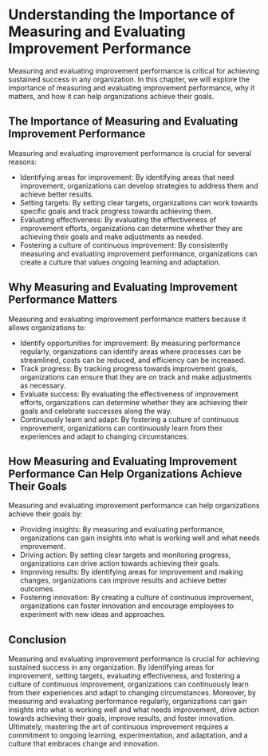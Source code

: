 Understanding the Importance of Measuring and Evaluating Improvement Performance
=============================================================================================================================================

Measuring and evaluating improvement performance is critical for achieving sustained success in any organization. In this chapter, we will explore the importance of measuring and evaluating improvement performance, why it matters, and how it can help organizations achieve their goals.

The Importance of Measuring and Evaluating Improvement Performance
------------------------------------------------------------------

Measuring and evaluating improvement performance is crucial for several reasons:

* Identifying areas for improvement: By identifying areas that need improvement, organizations can develop strategies to address them and achieve better results.
* Setting targets: By setting clear targets, organizations can work towards specific goals and track progress towards achieving them.
* Evaluating effectiveness: By evaluating the effectiveness of improvement efforts, organizations can determine whether they are achieving their goals and make adjustments as needed.
* Fostering a culture of continuous improvement: By consistently measuring and evaluating improvement performance, organizations can create a culture that values ongoing learning and adaptation.

Why Measuring and Evaluating Improvement Performance Matters
------------------------------------------------------------

Measuring and evaluating improvement performance matters because it allows organizations to:

* Identify opportunities for improvement: By measuring performance regularly, organizations can identify areas where processes can be streamlined, costs can be reduced, and efficiency can be increased.
* Track progress: By tracking progress towards improvement goals, organizations can ensure that they are on track and make adjustments as necessary.
* Evaluate success: By evaluating the effectiveness of improvement efforts, organizations can determine whether they are achieving their goals and celebrate successes along the way.
* Continuously learn and adapt: By fostering a culture of continuous improvement, organizations can continuously learn from their experiences and adapt to changing circumstances.

How Measuring and Evaluating Improvement Performance Can Help Organizations Achieve Their Goals
-----------------------------------------------------------------------------------------------

Measuring and evaluating improvement performance can help organizations achieve their goals by:

* Providing insights: By measuring and evaluating performance, organizations can gain insights into what is working well and what needs improvement.
* Driving action: By setting clear targets and monitoring progress, organizations can drive action towards achieving their goals.
* Improving results: By identifying areas for improvement and making changes, organizations can improve results and achieve better outcomes.
* Fostering innovation: By creating a culture of continuous improvement, organizations can foster innovation and encourage employees to experiment with new ideas and approaches.

Conclusion
----------

Measuring and evaluating improvement performance is crucial for achieving sustained success in any organization. By identifying areas for improvement, setting targets, evaluating effectiveness, and fostering a culture of continuous improvement, organizations can continuously learn from their experiences and adapt to changing circumstances. Moreover, by measuring and evaluating performance regularly, organizations can gain insights into what is working well and what needs improvement, drive action towards achieving their goals, improve results, and foster innovation. Ultimately, mastering the art of continuous improvement requires a commitment to ongoing learning, experimentation, and adaptation, and a culture that embraces change and innovation.
